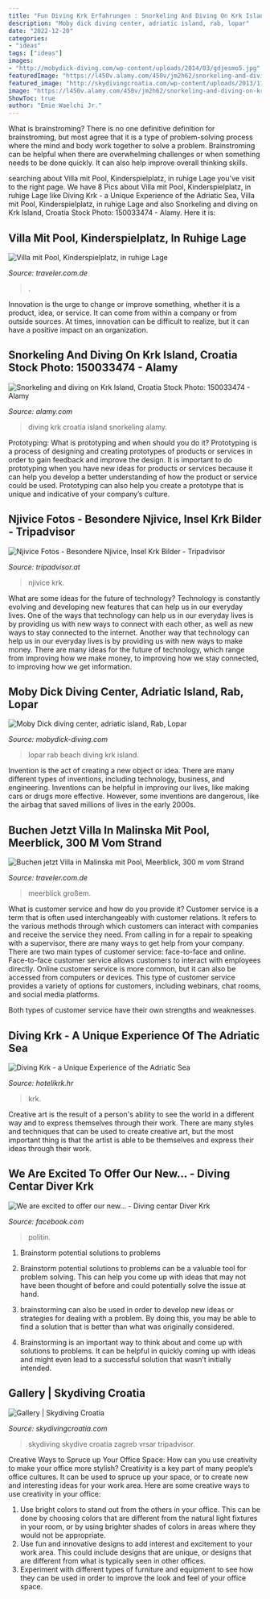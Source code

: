 ```yaml
---
title: "Fun Diving Krk Erfahrungen : Snorkeling And Diving On Krk Island, Croatia Stock Photo: 150033474"
description: "Moby dick diving center, adriatic island, rab, lopar"
date: "2022-12-20"
categories:
- "ideas"
tags: ["ideas"]
images:
- "http://mobydick-diving.com/wp-content/uploads/2014/03/gdjesmo5.jpg"
featuredImage: "https://l450v.alamy.com/450v/jm2h62/snorkeling-and-diving-on-krk-island-croatia-jm2h62.jpg"
featured_image: "http://skydivingcroatia.com/wp-content/uploads/2013/11/Skydive-Vrsar.jpg"
image: "https://l450v.alamy.com/450v/jm2h62/snorkeling-and-diving-on-krk-island-croatia-jm2h62.jpg"
ShowToc: true
author: "Emie Waelchi Jr."
---
```



What is brainstroming?
There is no one definitive definition for brainstroming, but most agree that it is a type of problem-solving process where the mind and body work together to solve a problem. Brainstroming can be helpful when there are overwhelming challenges or when something needs to be done quickly. It can also help improve overall thinking skills.

	

		
searching about Villa mit Pool, Kinderspielplatz, in ruhige Lage you've visit to the right page. We have 8 Pics about Villa mit Pool, Kinderspielplatz, in ruhige Lage like Diving Krk - a Unique Experience of the Adriatic Sea, Villa mit Pool, Kinderspielplatz, in ruhige Lage and also Snorkeling and diving on Krk Island, Croatia Stock Photo: 150033474 - Alamy. Here it is:
		
    
## Villa Mit Pool, Kinderspielplatz, In Ruhige Lage

<img loading=lazy src="https://traveler.hr/storage/4724/BRU_9138-A.jpg" onerror="this.onerror=null;this.src='https://tse3.mm.bing.net/th?id=OIP.a7e1yQXeI9lorlppcW7NuwHaE7&amp;pid=15.1';" alt="Villa mit Pool, Kinderspielplatz, in ruhige Lage">

_Source: traveler.com.de_

>. 

	

Innovation is the urge to change or improve something, whether it is a product, idea, or service. It can come from within a company or from outside sources. At times, innovation can be difficult to realize, but it can have a positive impact on an organization.

    
## Snorkeling And Diving On Krk Island, Croatia Stock Photo: 150033474 - Alamy

<img loading=lazy src="https://l450v.alamy.com/450v/jm2h62/snorkeling-and-diving-on-krk-island-croatia-jm2h62.jpg" onerror="this.onerror=null;this.src='https://tse4.mm.bing.net/th?id=OIP.KCgj9l_upELH-B7hhJMyagAAAA&amp;pid=15.1';" alt="Snorkeling and diving on Krk Island, Croatia Stock Photo: 150033474 - Alamy">

_Source: alamy.com_

>diving krk croatia island snorkeling alamy. 

	

Prototyping: What is prototyping and when should you do it?
Prototyping is a process of designing and creating prototypes of products or services in order to gain feedback and improve the design. It is important to do prototyping when you have new ideas for products or services because it can help you develop a better understanding of how the product or service could be used. Prototyping can also help you create a prototype that is unique and indicative of your company’s culture.

    
## Njivice Fotos - Besondere Njivice, Insel Krk Bilder - Tripadvisor

<img loading=lazy src="https://media-cdn.tripadvisor.com/media/photo-s/17/14/1c/c6/caption.jpg" onerror="this.onerror=null;this.src='https://tse1.mm.bing.net/th?id=OIP.J4YtPnK5pwgrQJMsX1hGUAHaFj&amp;pid=15.1';" alt="Njivice Fotos - Besondere Njivice, Insel Krk Bilder - Tripadvisor">

_Source: tripadvisor.at_

>njivice krk. 

	

What are some ideas for the future of technology?
Technology is constantly evolving and developing new features that can help us in our everyday lives. One of the ways that technology can help us in our everyday lives is by providing us with new ways to connect with each other, as well as new ways to stay connected to the internet. Another way that technology can help us in our everyday lives is by providing us with new ways to make money. There are many ideas for the future of technology, which range from improving how we make money, to improving how we stay connected, to improving how we get information.

    
## Moby Dick Diving Center, Adriatic Island, Rab, Lopar

<img loading=lazy src="http://mobydick-diving.com/wp-content/uploads/2014/03/gdjesmo5.jpg" onerror="this.onerror=null;this.src='https://tse2.mm.bing.net/th?id=OIP.ZgxjUiWyz1QVXSAHy-e-hwHaEu&amp;pid=15.1';" alt="Moby Dick diving center, adriatic island, Rab, Lopar">

_Source: mobydick-diving.com_

>lopar rab beach diving krk island. 

	

Invention is the act of creating a new object or idea. There are many different types of inventions, including technology, business, and engineering. Inventions can be helpful in improving our lives, like making cars or drugs more effective. However, some inventions are dangerous, like the airbag that saved millions of lives in the early 2000s.

    
## Buchen Jetzt Villa In Malinska Mit Pool, Meerblick, 300 M Vom Strand

<img loading=lazy src="https://traveler.hr/storage/4353/photo-7-A.jpg" onerror="this.onerror=null;this.src='https://tse4.mm.bing.net/th?id=OIP.xjSxtLHNiMyohzfaIjOCOwHaE7&amp;pid=15.1';" alt="Buchen jetzt Villa in Malinska mit Pool, Meerblick, 300 m vom Strand">

_Source: traveler.com.de_

>meerblick großem. 

	

What is customer service and how do you provide it?
Customer service is a term that is often used interchangeably with customer relations. It refers to the various methods through which customers can interact with companies and receive the service they need. From calling in for a repair to speaking with a supervisor, there are many ways to get help from your company.
There are two main types of customer service: face-to-face and online. Face-to-face customer service allows customers to interact with employees directly. Online customer service is more common, but it can also be accessed from computers or devices. This type of customer service provides a variety of options for customers, including webinars, chat rooms, and social media platforms.

Both types of customer service have their own strengths and weaknesses.

    
## Diving Krk - A Unique Experience Of The Adriatic Sea

<img loading=lazy src="https://hotelikrk.hr/upload/2020/10/2_2_5f913b9369c99.jpg" onerror="this.onerror=null;this.src='https://tse3.mm.bing.net/th?id=OIP.7DmVxRQ9v3thN4mVZ5GVPwHaLG&amp;pid=15.1';" alt="Diving Krk - a Unique Experience of the Adriatic Sea">

_Source: hotelikrk.hr_

>krk. 

	

Creative art is the result of a person's ability to see the world in a different way and to express themselves through their work. There are many styles and techniques that can be used to create creative art, but the most important thing is that the artist is able to be themselves and express their ideas through their work.

    
## We Are Excited To Offer Our New... - Diving Centar Diver Krk

<img loading=lazy src="https://lookaside.fbsbx.com/lookaside/crawler/media/?media_id=1175616655901254" onerror="this.onerror=null;this.src='https://tse2.mm.bing.net/th?id=OIP.FHjFE9EWeibuJ6kR5Gx5mwHaHa&amp;pid=15.1';" alt="We are excited to offer our new... - Diving centar Diver Krk">

_Source: facebook.com_

>politin. 

	

1. Brainstorm potential solutions to problems
1. Brainstorm potential solutions to problems can be a valuable tool for problem solving. This can help you come up with ideas that may not have been thought of before and could potentially solve the issue at hand.
2. brainstorming can also be used in order to develop new ideas or strategies for dealing with a problem. By doing this, you may be able to find a solution that is better than what was originally considered.

3. Brainstorming is an important way to think about and come up with solutions to problems. It can be helpful in quickly coming up with ideas and might even lead to a successful solution that wasn’t initially intended.

    
## Gallery | Skydiving Croatia

<img loading=lazy src="http://skydivingcroatia.com/wp-content/uploads/2013/11/Skydive-Vrsar.jpg" onerror="this.onerror=null;this.src='https://tse3.mm.bing.net/th?id=OIP.R6MrFCt4FwZYOtfh-st56AHaE8&amp;pid=15.1';" alt="Gallery | Skydiving Croatia">

_Source: skydivingcroatia.com_

>skydiving skydive croatia zagreb vrsar tripadvisor. 

	

Creative Ways to Spruce up Your Office Space: How can you use creativity to make your office more stylish?
Creativity is a key part of many people’s office cultures. It can be used to spruce up your space, or to create new and interesting ideas for your work area. Here are some creative ways to use creativity in your office: 
1. Use bright colors to stand out from the others in your office. This can be done by choosing colors that are different from the natural light fixtures in your room, or by using brighter shades of colors in areas where they would not be appropriate. 
2. Use fun and innovative designs to add interest and excitement to your work area. This could include designs that are unique, or designs that are different from what is typically seen in other offices. 
3. Experiment with different types of furniture and equipment to see how they can be used in order to improve the look and feel of your office space.

